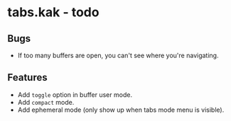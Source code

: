 # tabs.kak - todo

## Bugs
- If too many buffers are open, you can't see where you're navigating.

## Features
- Add `toggle` option in buffer user mode.
- Add `compact` mode.
- Add ephemeral mode (only show up when tabs mode menu is visible).
